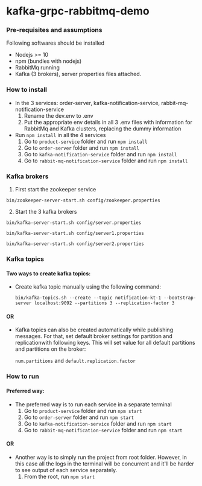 # kafka-grpc-rabbitmq-demo

### **Pre-requisites and assumptions**
Following softwares should be installed
- Nodejs >= 10
- npm (bundles with nodejs)
- RabbitMq running
- Kafka (3 brokers), server properties files attached.

### **How to install**
- In the 3 services: order-server, kafka-notification-service, rabbit-mq-notification-service
  1. Rename the dev.env to .env
  2. Put the appropriate env details in all 3 .env files with information for RabbitMq and Kafka clusters, replacing the dummy information
- Run `npm install` in all the 4 services
  1. Go to `product-service` folder and run `npm install`
  2. Go to `order-server` folder and run `npm install`
  3. Go to `kafka-notification-service` folder and run `npm install`
  4. Go to `rabbit-mq-notification-service` folder and run `npm install`

### **Kafka brokers**
1. First start the zookeeper service

```bin/zookeeper-server-start.sh config/zookeeper.properties```

2. Start the 3 kafka brokers

```bin/kafka-server-start.sh config/server.properties```

```bin/kafka-server-start.sh config/server1.properties```

```bin/kafka-server-start.sh config/server2.properties```

### **Kafka topics**
#### Two ways to create kafka topics:
- Create kafka topic manually using the following command:

    ```bin/kafka-topics.sh --create --topic notification-kt-1 --bootstrap-server localhost:9092 --partitions 3 --replication-factor 3```
#### OR
- Kafka topics can also be created automatically while publishing messages. For that, set default broker settings for partition and replicationwith following keys. This will set value for all default partitions and partitions on the broker:

    `num.partitions` and `default.replication.factor`

### **How to run**
#### Preferred way:
- The preferred way is to run each service in a separate terminal
  1. Go to `product-service` folder and run `npm start`
  2. Go to `order-server` folder and run `npm start`
  3. Go to `kafka-notification-service` folder and run `npm start`
  4. Go to `rabbit-mq-notification-service` folder and run `npm start`

#### OR
- Another way is to simply run the project from root folder. However, in this case all the logs in the terminal will be concurrent and it'll be harder to see output of each service separately.
  1. From the root, run `npm start`

